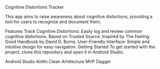 Cognitive Distortions Tracker

This app aims to raise awareness about cognitive distortions, providing a tool for users to recognize and document them.

Features
Track Cognitive Distortions: Easily log and review common cognitive distortions.
Based on Trusted Source: Inspired by The Feeling Good Handbook by David D. Burns.
User-Friendly Interface: Simple and intuitive design for easy navigation.
Getting Started
To get started with the project, clone this repository and open it in Android Studio.

Android Studio
Kotlin
Clean Arhitecture
MVP
Dagger
